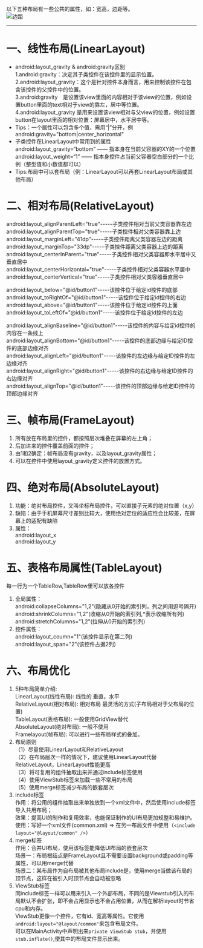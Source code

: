 以下五种布局有一些公共的属性，如：宽高，边距等。   
![边距](http://i.imgur.com/oeTPZhZ.png)

----------


# 一、线性布局(LinearLayout)  
- android:layout_gravity & android:gravity区别  
1.android:gravity：决定其子类控件在该控件里的显示位置。  
2.android:layout_gravity：这个是针对控件本身而言，用来控制该控件在包含该控件的父控件中的位置。  
3.android:gravity　是设置该view里面的内容相对于该view的位置，例如设置button里面的text相对于view的靠左，居中等位置。   
4.android:layout_gravity 是用来设置该view相对与父view的位置，例如设置button在layout里面的相对位置：屏幕居中，水平居中等。   
- Tips：一个属性可以包含多个值，需用“|”分开，例 android:gravity="bottom|center_horizontal"  
- 子类控件在LinearLayout中常用到的属性  
android:layout_gravity=“bottom” —— 指本身在当前父容器的XY的一个位置  
android:layout_weight=“1” —— 指本身控件占当前父容器空白部分的一个比例（整型值和小数值都可以）  
- Tips:布局中可以套布局（例：LinearLayout可以再套LinearLayout布局或其他布局）   



# 二、相对布局(RelativeLayout)    
android:layout_alignParentLeft="true"-----子类控件相对当前父类容器靠左边    
android:layout_alignParentTop="true"-----子类控件相对父类容器靠上边   
android:layout_marginLeft="41dp"-----子类控件距离父类容器左边的距离   
android:layout_marginTop="33dp"-----子类控件距离父类容器上边的距离   
android:layout_centerInParent="true"-----子类控件相对父类容器即水平居中又垂直居中    
android:layout_centerHorizontal="true"-----子类控件相对父类容器水平居中  
android:layout_centerVertical="true"-----子类控件相对父类容器垂直居中   

android:layout_below="@id/button1"-----该控件位于给定id控件的底部    
android:layout_toRightOf="@id/button1"-----该控件位于给定id控件的右边   
android:layout_above="@id/button1"-----该控件位于给定id控件的上面   
android:layout_toLeftOf="@id/button1"-----该控件位于给定id控件的左边    

android:layout_alignBaseline="@id/button1"-----该控件的内容与给定id控件的内容在一条线上   
android:layout_alignBottom="@id/button1"-----该控件的底部边缘与给定ID控件的底部边缘对齐   
android:layout_alignLeft="@id/button1"-----该控件的左边缘与给定ID控件的左边缘对齐   
android:layout_alignRight="@id/button1"-----该控件的右边缘与给定ID控件的右边缘对齐   
android:layout_alignTop="@id/button1"-----该控件的顶部边缘与给定ID控件的顶部边缘对齐   


# 三、帧布局(FrameLayout)
1. 所有放在布局里的控件，都按照层次堆叠在屏幕的左上角；   
2. 后加进来的控件覆盖前面的控件；    
3. 由1和2确定：帧布局没有gravity，以及layout_gravity属性；   
4. 可以在控件中使用layout_gravity定义控件的放置方式。   

# 四、绝对布局(AbsoluteLayout)   
1. 功能：绝对布局控件，又叫坐标布局控件，可以直接子元素的绝对位置（x,y）   
2. 缺陷：由于手机屏幕尺寸差别比较大，使用绝对定位的适应性会比较差，在屏幕上的适配有缺陷    
3. 属性：   
android:layout_x   
android:layout_y   


# 五、表格布局属性(TableLayout)    
每一行为一个TableRow,TableRow里可以放各控件
1. 全局属性：   
android:collapseColumns="1,2"(隐藏从0开始的索引列，列之间用逗号隔开)    
android:shrinkColumns="1,2"(收缩从0开始的索引列,*表示收缩所有列)    
android:stretchColumns="1,2"(拉伸从0开始的索引列)     
2. 控件属性：    
android:layout_coumn="1"(该控件显示在第二列)    
android:layout_span="2"(该控件占据2列)   

# 六、布局优化     
1. 5种布局简单介绍:    
LinearLayout(线性布局): 线性的 垂直，水平    
RelativeLayout(相对布局): 相对布局 最灵活的方式(子布局相对于父布局的位置)   
TableLayout(表格布局): 一般使用GridView替代     
AbsoluteLayout(绝对布局): 一般不使用    
Framelayout(帧布局): 可以进行一些布局样式的叠加。   
2. 布局原则   
（1）尽量使用LinearLayout和RelativeLayout    
（2）在布局层次一样的情况下，建议使用LinearLayout代替RelativeLayout，LinearLayout性能更高   
（3）将可复用的组件抽取出来并通过include标签使用   
（4）使用ViewStub标签来加载一些不常用的布局   
（5）使用merge标签减少布局的嵌套层次    
3. include标签   
作用：将公用的组件抽取出来单独放到一个xml文件中，然后使用include标签导入共用布局；   
效果：提高UI的制作和复用效率，也能保证制作的UI布局更加规整和易维护。   
使用：写好一个xml文件(common.xml) => 在另一布局文件中使用（`<include layout="@layout/common" />`）    
4. merge标签  
作用：合并UI布局，使用该标签能降低UI布局的嵌套层次   
场景一：布局根结点是FrameLayout且不需要设置background或padding等属性，可以用merge代替   
场景二：某布局作为自布局被其他布局include是，使用merge当做该布局的顶节点，这样在被引入时顶节点会自动被忽略    
5. ViewStub标签  
同include标签一样可以用来引入一个外部布局，不同的是Viewstub引入的布局默认不会扩张，即不会占用显示也不会占用位置，从而在解析layout时节省cpu和内存。  
ViewStub更像一个控件，它有id、宽高等属性。它使用`android:layout="@layout/common"`来包含布局文件。  
可以在MainActivity中声明出来`private ViewStub stub`，并使用`stub.inflate()`,使其中的布局文件显示出来。  
